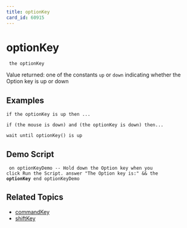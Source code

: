 ```yaml
---
title: optionKey
card_id: 60915
---
```


# optionKey

<code><pre>
the optionKey
</pre></code>

Value returned: one of the constants <code>up</code> or <code>down</code> indicating whether the Option key is up or down 


## Examples

```
if the optionKey is up then ...

if (the mouse is down) and (the optionKey is down) then...

wait until optionKey() is up
```

## Demo Script

<code><pre>
on optionKeyDemo
  -- Hold down the Option key when you click Run the Script.
  answer "The Option key is:" && the <b>optionKey</b>
end optionKeyDemo
</pre></code>

## Related Topics

* [commandKey](/HyperTalkReference/functions/commandKey)
* [shiftKey](/HyperTalkReference/functions/shiftKey)
